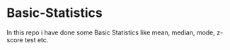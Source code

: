 # Basic-Statistics
In this repo i have done some Basic Statistics like mean, median, mode, z-score test etc.
